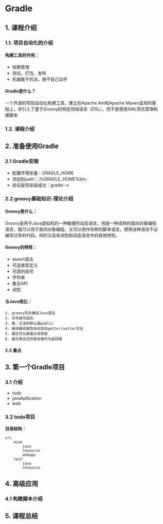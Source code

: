 # Gradle

## 1. 课程介绍

### 1.1. 项目自动化的介绍

#### **构建工具的作用：**

* 依赖管理
* 测试，打包，发布
* 机器能干的活，绝不自己动手

#### **Gradle是什么？**

一个开源的项目自动化构建工具，建立在Apache Ant和Apache Maven盖帘的基础上，并引入了基于Groovy的特定领域语言（DSL），而不是使用XML项式管理构建脚本

### 1.2. 课程介绍

## 2. 准备使用Gradle

### 2.1 Gradle安装

* 配置环境变量：GRADLE_HOME
* 添加到path：;%GRADLE_HOME%bin;
* 验证是否安装成功：gradle -v

### 2.2 groovy基础知识-理论介绍

#### **Groovy是什么：**

Groovy是用于Java虚拟机的一种敏捷的动态语言，他是一种成熟的面向对象编程语言，既可以用于面向对象编程，又可以用作存粹的脚本语言。使用该种语言不必编写过多的代码，同时又具有闭包和动态语言中的其他特性。

#### **Groovy的特性：**

* assert语法
* 可选类型定义
* 可选的括号
* 字符串
* 集合API
* 闭包

#### **与Java相比：**

    1. groovy完全兼容Java语法
    2. 分号是可选的
    3. 类，方法的默认是public
    4. 编译器给属性自动添加getter/setter方法
    5. 属性可以直接点号获取
    6. 最后表达式的值会被作为返回值

#### 2.5 重点

## 3. 第一个Gradle项目

### 3.1 介绍

* todo
* javaApllication
* web

### 3.2 todo项目

**目录结构：**

    src
        mian
            java
            resource
            webapp
        test
            java
            resource

## 4. 高级应用

### 4.1 构建脚本介绍


## 5. 课程总结
